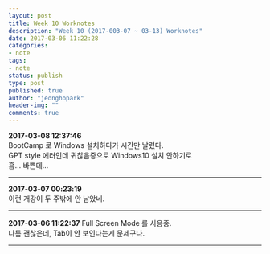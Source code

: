 ```yaml
---
layout: post
title: Week 10 Worknotes
description: "Week 10 (2017-003-07 ~ 03-13) Worknotes"
date: 2017-03-06 11:22:28
categories:
- note
tags:
- note
status: publish
type: post
published: true
author: "jeonghopark"
header-img: ""
comments: true
---                
```

**2017-03-08 12:37:46**                 
BootCamp 로 Windows 설치하다가 시간만 날렸다.           
GPT style 에러인데 귀찮음증으로 Windows10 설치 안하기로         
흠... 바쁜데...         

---

**2017-03-07 00:23:19**         
이런 개강이 두 주밖에 안 남았네.          

---     

**2017-03-06 11:22:37**
Full Screen Mode 를 사용중.         
나름 괜찮은데, Tab이 안 보인다는게 문제구나.         

---         